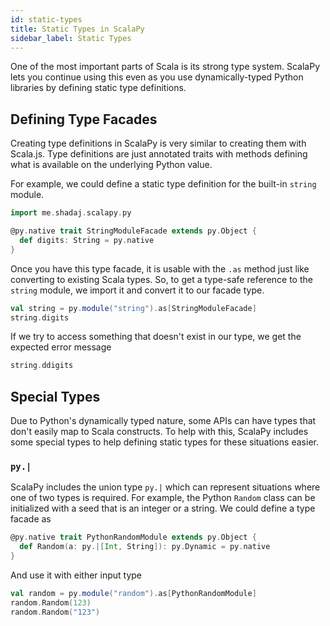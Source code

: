 ```yaml
---
id: static-types
title: Static Types in ScalaPy
sidebar_label: Static Types
---
```


One of the most important parts of Scala is its strong type system. ScalaPy lets you continue using this even as you use dynamically-typed Python libraries by defining static type definitions.

## Defining Type Facades
Creating type definitions in ScalaPy is very similar to creating them with Scala.js. Type definitions are just annotated traits with methods defining what is available on the underlying Python value.

For example, we could define a static type definition for the built-in `string` module.

```scala mdoc
import me.shadaj.scalapy.py

@py.native trait StringModuleFacade extends py.Object {
  def digits: String = py.native
}
```

Once you have this type facade, it is usable with the `.as` method just like converting to existing Scala types. So, to get a type-safe reference to the `string` module, we import it and convert it to our facade type.

```scala mdoc
val string = py.module("string").as[StringModuleFacade]
string.digits
```

If we try to access something that doesn't exist in our type, we get the expected error message

```scala mdoc:fail
string.ddigits
```

## Special Types
Due to Python's dynamically typed nature, some APIs can have types that don't easily map to Scala constructs. To help with this, ScalaPy includes some special types to help defining static types for these situations easier.

### `py.|`
ScalaPy includes the union type `py.|` which can represent situations where one of two types is required. For example, the Python `Random` class can be initialized with a seed that is an integer or a string. We could define a type facade as

```scala mdoc
@py.native trait PythonRandomModule extends py.Object {
  def Random(a: py.|[Int, String]): py.Dynamic = py.native
}
```

And use it with either input type
```scala mdoc
val random = py.module("random").as[PythonRandomModule]
random.Random(123)
random.Random("123")
```
